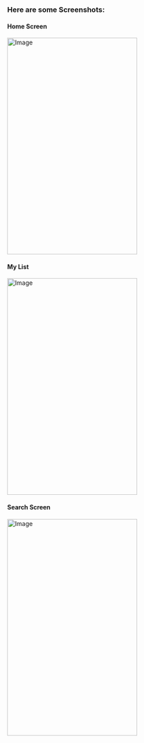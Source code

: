 ### Here are some Screenshots:

#### Home Screen
<img src="https://github.com/user-attachments/assets/207ad431-6bb4-4f50-bafd-3f4f8af95920" alt="Image" width="300" height="500">


#### My List

<img src="https://github.com/user-attachments/assets/e4d08e01-235e-4681-b376-fa8049e9861f" alt="Image" width="300" height="500">

#### Search Screen

<img src="https://github.com/user-attachments/assets/74abeedc-31a3-476d-a17e-79c2ce51729f" alt="Image" width="300" height="500">

